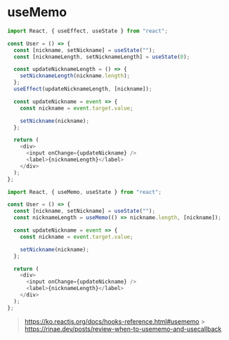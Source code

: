 # useMemo

```javascript
import React, { useEffect, useState } from "react";

const User = () => {
  const [nickname, setNickname] = useState("");
  const [nicknameLength, setNicknameLength] = useState(0);

  const updateNicknameLength = () => {
    setNicknameLength(nickname.length);
  };
  useEffect(updateNicknameLength, [nickname]);

  const updateNickname = event => {
    const nickname = event.target.value;

    setNickname(nickname);
  };

  return (
    <div>
      <input onChange={updateNickname} />
      <label>{nicknameLength}</label>
    </div>
  );
};
```

```javascript
import React, { useMemo, useState } from "react";

const User = () => {
  const [nickname, setNickname] = useState("");
  const nicknameLength = useMemo(() => nickname.length, [nickname]);

  const updateNickname = event => {
    const nickname = event.target.value;

    setNickname(nickname);
  };

  return (
    <div>
      <input onChange={updateNickname} />
      <label>{nicknameLength}</label>
    </div>
  );
};
```

> https://ko.reactjs.org/docs/hooks-reference.html#usememo > https://rinae.dev/posts/review-when-to-usememo-and-usecallback
